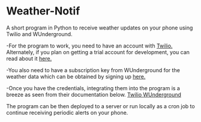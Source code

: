 # Weather-Notif

A short program in Python to receive weather updates on your phone using Twilio and WUnderground.

-For the program to work, you need to have an account with [Twilio. ](https://www.twilio.com/)
Alternately, if you plan on getting a trial account for development, you can read about it [here.](https://support.twilio.com/hc/en-us/articles/223136107-How-does-Twilio-s-Free-Trial-work-)

-You also need to have a subscription key from WUnderground for the weather data which can be obtained by signing up [here.](https://espanol.wunderground.com/weather/api)

-Once you have the credentials, integrating them into the program is a breeze as seen from their documentation below.
[Twilio ](https://github.com/twilio/twilio-python)[WUnderground](https://espanol.wunderground.com/weather/api/d/docs)

The program can be then deployed to a server or run locally as a cron job to continue receiving periodic alerts on your phone.

